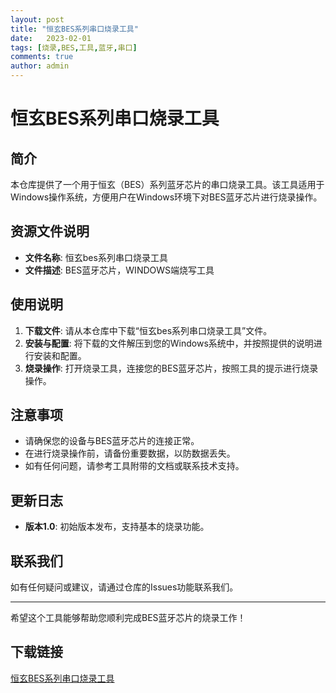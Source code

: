 ```yaml
---
layout: post
title: "恒玄BES系列串口烧录工具"
date:   2023-02-01
tags: [烧录,BES,工具,蓝牙,串口]
comments: true
author: admin
---
```

# 恒玄BES系列串口烧录工具

## 简介
本仓库提供了一个用于恒玄（BES）系列蓝牙芯片的串口烧录工具。该工具适用于Windows操作系统，方便用户在Windows环境下对BES蓝牙芯片进行烧录操作。

## 资源文件说明
- **文件名称**: 恒玄bes系列串口烧录工具
- **文件描述**: BES蓝牙芯片，WINDOWS端烧写工具

## 使用说明
1. **下载文件**: 请从本仓库中下载“恒玄bes系列串口烧录工具”文件。
2. **安装与配置**: 将下载的文件解压到您的Windows系统中，并按照提供的说明进行安装和配置。
3. **烧录操作**: 打开烧录工具，连接您的BES蓝牙芯片，按照工具的提示进行烧录操作。

## 注意事项
- 请确保您的设备与BES蓝牙芯片的连接正常。
- 在进行烧录操作前，请备份重要数据，以防数据丢失。
- 如有任何问题，请参考工具附带的文档或联系技术支持。

## 更新日志
- **版本1.0**: 初始版本发布，支持基本的烧录功能。

## 联系我们
如有任何疑问或建议，请通过仓库的Issues功能联系我们。

---

希望这个工具能够帮助您顺利完成BES蓝牙芯片的烧录工作！

## 下载链接

[恒玄BES系列串口烧录工具](https://pan.quark.cn/s/cd3266a56916)